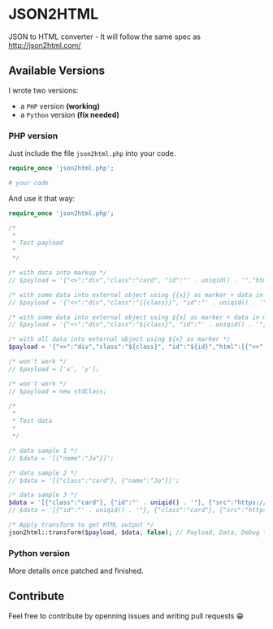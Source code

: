 # JSON2HTML
JSON to HTML converter - It will follow the same spec as http://json2html.com/

## Available Versions
I wrote two versions:
 * a `PHP` version **(working)**
 * a `Python` version **(fix needed)**

### PHP version
Just include the file `json2html.php` into your code.

```php
require_once 'json2html.php';

# your code
```

And use it that way:

```php
require_once 'json2html.php';

/*
 *
 * Test payload
 *
 */

/* with data into markup */
// $payload = '{"<>":"div","class":"card", "id":"' . uniqid() . '","html":[{"<>":"img", "src":"https://picsum.photos/id/' . mt_rand(0, 999) . '/400?random=' . uniqid() . '","alt":"this is our logo"},{"<>":"p","text":"Hi {{name}}! Welcome to json2html!"}]}';

/* with some data into external object using {{x}} as marker + data in markup also */
// $payload = '{"<>":"div","class":"{{class}}", "id":"' . uniqid() . '","html":[{"<>":"img", "src":"https://picsum.photos/id/' . mt_rand(0, 999) . '/400?random=' . uniqid() . '","alt":"this is our logo"},{"<>":"p","text":"Hi {{name}}! Welcome to json2html!"}]}';

/* with some data into external object using ${x} as marker + data in markup also */
// $payload = '{"<>":"div","class":"${class}", "id":"' . uniqid() . '","html":[{"<>":"img", "src":"https://picsum.photos/id/' . mt_rand(0, 999) . '/400?random=' . uniqid() . '","alt":"this is our logo"},{"<>":"p","text":"Hi ${name}! Welcome to json2html!"}]}';

/* with all data into external object using ${x} as marker */
$payload = '{"<>":"div","class":"${class}", "id":"${id}","html":[{"<>":"img", "src":"${src}","alt":"${alt}"},{"<>":"p","text":"Hi ${name}! Welcome to json2html!"}]}';

/* won't work */
// $payload = ['x', 'y'];

/* won't work */
// $payload = new stdClass;

/*
 *
 * Test data
 *
 */

/* data sample 1 */
// $data = '[{"name":"Jo"}]';

/* data sample 2 */
// $data = '[{"class":"card"}, {"name":"Jo"}]';

/* data sample 3 */
$data = '[{"class":"card"}, {"id":"' . uniqid() . '"}, {"src":"https://picsum.photos/id/' . mt_rand(0, 999) . '/400?random=' . uniqid() . '"}, {"alt":"this is our logo"}, {"name":"Jo"}]';
// $data = '[{"id":"' . uniqid() . '"}, {"class":"card"}, {"src":"https://picsum.photos/id/' . mt_rand(0, 999) . '/400?random=' . uniqid() . '"}, {"alt":"this is our logo"}, {"name":"Jo"}]';

/* Apply transform to get HTML output */
json2html::transform($payload, $data, false); // Payload, Data, Debug (true | false)
```

### Python version
More details once patched and finished.

## Contribute
Feel free to contribute by openning issues and writing pull requests :grin:
